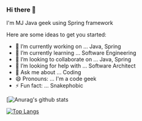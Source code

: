 ### Hi there 👋


I'm MJ Java geek using Spring framework


Here are some ideas to get you started:

- 🔭 I’m currently working on ... Java, Spring 
- 🌱 I’m currently learning ... Software Engineering
- 👯 I’m looking to collaborate on ... Java, Spring
- 🤔 I’m looking for help with ... Software Architect
- 💬 Ask me about ... Coding
- 😄 Pronouns: ... I'm a code geek
- ⚡ Fun fact: ... Snakephobic

[![Anurag's github stats](https://github-readme-stats.vercel.app/api?username=mohamadjalanbaki&show_icons=true&theme=dark)

[![Top Langs](https://github-readme-stats.vercel.app/api/top-langs/?username=mohamadjalanbaki&theme=dark)](https://github.com/anuraghazra/github-readme-stats)
